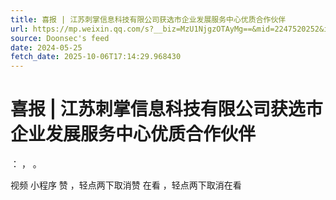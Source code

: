 ```yaml
---
title: 喜报 | 江苏刺掌信息科技有限公司获选市企业发展服务中心优质合作伙伴
url: https://mp.weixin.qq.com/s?__biz=MzU1NjgzOTAyMg==&mid=2247520252&idx=1&sn=91669342a3dced4d85cf474ae3f91fd4
source: Doonsec's feed
date: 2024-05-25
fetch_date: 2025-10-06T17:14:29.968430
---
```


# 喜报 | 江苏刺掌信息科技有限公司获选市企业发展服务中心优质合作伙伴

：
，
。

视频
小程序
赞
，轻点两下取消赞
在看
，轻点两下取消在看